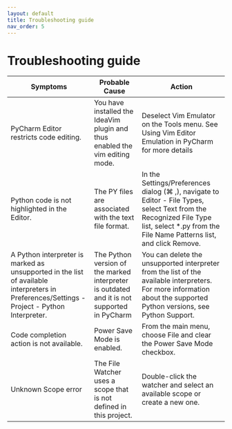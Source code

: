 ```yaml
---
layout: default
title: Troubleshooting guide 
nav_order: 5
---
```


# Troubleshooting guide 

| **Symptoms** | **Probable Cause** | **Action** |
| ------------ | ------------------ | ---------- |
| PyCharm Editor restricts code editing. | You have installed the IdeaVim plugin and thus enabled the vim editing mode. | Deselect Vim Emulator on the Tools menu. See Using Vim Editor Emulation in PyCharm for more details |
|Python code is not highlighted in the Editor.| The PY files are associated with the text file format. | In the Settings/Preferences dialog (⌘ ,), navigate to Editor - File Types, select Text from the Recognized File Type list, select *.py from the File Name Patterns list, and click Remove.|
| A Python interpreter is marked as unsupported in the list of available interpreters in Preferences/Settings  - Project -  Python Interpreter. | The Python version of the marked interpreter is outdated and it is not supported in PyCharm | You can delete the unsupported interpreter from the list of the available interpreters. For more information about the supported Python versions, see Python Support.|
| Code completion action is not available. | Power Save Mode is enabled. | From the main menu, choose File and clear the Power Save Mode checkbox.|
| Unknown Scope error | The File Watcher uses a scope that is not defined in this project. | Double-click the watcher and select an available scope or create a new one.|
